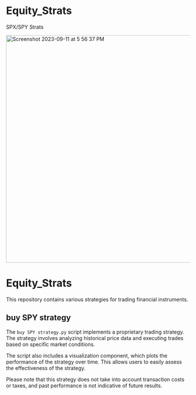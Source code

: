 # Equity_Strats

SPX/SPY Strats

<img width="623" alt="Screenshot 2023-09-11 at 5 56 37 PM" src="https://github.com/jimmmmmmmmmmmy/Equity_Strats/assets/143036559/e8b02046-0aca-42c4-a681-ff070cbc57db">

# Equity_Strats

This repository contains various strategies for trading financial instruments.

## buy SPY strategy

The `buy SPY strategy.py` script implements a proprietary trading strategy. The strategy involves analyzing historical price data and executing trades based on specific market conditions.

The script also includes a visualization component, which plots the performance of the strategy over time. This allows users to easily assess the effectiveness of the strategy.

Please note that this strategy does not take into account transaction costs or taxes, and past performance is not indicative of future results.
